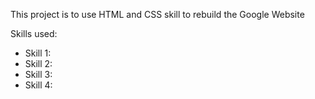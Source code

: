 This project is to use HTML and CSS skill to rebuild the Google Website

Skills used:
- Skill 1:  
- Skill 2:
- Skill 3: 
- Skill 4: 


